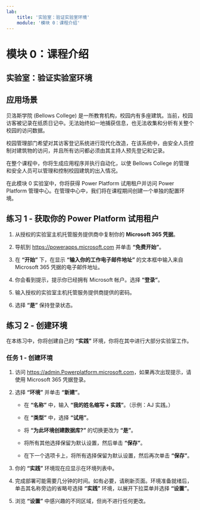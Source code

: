 ```yaml
---
lab:
    title: '实验室：验证实验室环境'
    module: '模块 0：课程介绍'
---
```


模块 0：课程介绍
=================================

## 实验室：验证实验室环境

应用场景
--------

贝洛斯学院 (Bellows College) 是一所教育机构，校园内有多座建筑。当前，校园访客被记录在纸质日记中。无法始终如一地捕获信息，也无法收集和分析有关整个校园的访问数据。

校园管理部门希望对其访客登记系统进行现代化改造，在该系统中，由安全人员控制对建筑物的访问，并且所有访问都必须由其主持人预先登记和记录。

在整个课程中，你将生成应用程序并执行自动化，以使 Bellows College 的管理和安全人员可以管理和控制校园建筑的出入情况。

在此模块 0 实验室中，你将获得 Power Platform 试用租户并访问 Power Platform 管理中心。在管理中心中，我们将在课程期间创建一个单独的配置环境。

练习 1 - 获取你的 Power Platform 试用租户 
------------------------------------------

1. 从授权的实验室主机托管服务提供商中复制你的 **Microsoft 365 凭据**。

2. 导航到 <https://powerapps.microsoft.com> 并单击 **“免费开始”**。

3. 在 **“开始”** 下，在显示 **“输入你的工作电子邮件地址”** 的文本框中输入来自 Microsoft 365 凭据的电子邮件地址。

4. 你会看到提示，提示你已经拥有 Microsoft 帐户。选择 **“登录”**。

5. 输入授权的实验室主机托管服务提供商提供的密码。 

6. 选择 **“是”** 保持登录状态。


练习 2 - 创建环境 
------------------------------------------

在本练习中，你将创建自己的 **“实践”** 环境，你将在其中进行大部分实验室工作。

### 任务 1 - 创建环境

1.  访问 <https://admin.Powerplatform.microsoft.com>，如果再次出现提示，请使用 Microsoft 365 凭据登录。

2. 选择 **“环境”** 并单击 **“新建”**。

    - 在 **“名称”** 中，输入 **“我的姓名缩写 + 实践”**。（示例：AJ 实践。）
    
    - 在 **“类型”** 中，选择 **“试用”**。
    
    - 将 **“为此环境创建数据库?”** 的切换更改为 **“是”**。
    
    - 将所有其他选择保留为默认设置，然后单击 **“保存”**。
    
    - 在下一个选项卡上，将所有选择保留为默认设置，然后再次单击 **“保存”**。

3. 你的 **“实践”** 环境现在应显示在环境列表中。 

4. 完成部署可能需要几分钟的时间。如有必要，请刷新页面。环境准备就绪后，单击其名称旁边的省略号选择 **“实践”** 环境，以展开下拉菜单并选择 **“设置”**。 

5.  浏览 **“设置”** 中感兴趣的不同区域，但尚不进行任何更改。 
